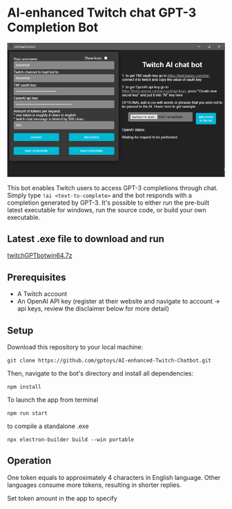 # AI-enhanced Twitch chat GPT-3 Completion Bot
![app preview](https://raw.githubusercontent.com/vodkabydlo/Kata-FE-16/main/src/img/app.png)

This bot enables Twitch users to access GPT-3 completions through chat. Simply type `!ai <text-to-complete>` and the bot responds with a completion generated by GPT-3. It's possible to either run the pre-built latest executable for windows, run the source code, or build your own executable.
## Latest .exe file to download and run 
[twitchGPTbotwin64.7z](https://drive.google.com/file/d/1hm3G1vBL0gW08mF7mzpL0_LKC7aI2A6d/view?usp=sharing)

## Prerequisites

* A Twitch account
* An OpenAI API key (register at their website and navigate to account -> api keys, review the disclaimer below for more detail)


## Setup

Download this repository to your local machine:

```git
git clone https://github.com/gptoys/AI-enhanced-Twitch-Chatbot.git
```

Then, navigate to the bot's directory and install all dependencies:
```
npm install
```

To launch the app from terminal
```
npm run start
```
to compile a standalone .exe 
```
npx electron-builder build --win portable
```

## Operation

One token equals to approximately 4 characters in English language. Other languages consume more tokens, resulting in shorter replies.

Set token amount in the app to specify 